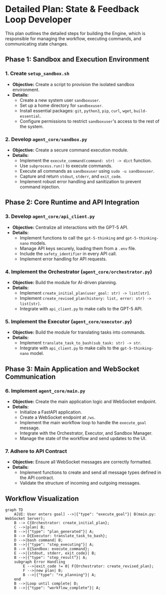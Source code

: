 # Detailed Plan: State & Feedback Loop Developer

This plan outlines the detailed steps for building the Engine, which is responsible for managing the workflow, executing commands, and communicating state changes.

## Phase 1: Sandbox and Execution Environment

### 1. Create `setup_sandbox.sh`
*   **Objective:** Create a script to provision the isolated sandbox environment.
*   **Details:**
    *   Create a new system user `sandboxuser`.
    *   Set up a home directory for `sandboxuser`.
    *   Install essential packages: `git`, `python3`, `pip`, `curl`, `wget`, `build-essential`.
    *   Configure permissions to restrict `sandboxuser`'s access to the rest of the system.

### 2. Develop `agent_core/sandbox.py`
*   **Objective:** Create a secure command execution module.
*   **Details:**
    *   Implement the `execute_command(command: str) -> dict` function.
    *   Use `subprocess.run()` to execute commands.
    *   Execute all commands as `sandboxuser` using `sudo -u sandboxuser`.
    *   Capture and return `stdout`, `stderr`, and `exit_code`.
    *   Implement robust error handling and sanitization to prevent command injection.

## Phase 2: Core Runtime and API Integration

### 3. Develop `agent_core/api_client.py`
*   **Objective:** Centralize all interactions with the GPT-5 API.
*   **Details:**
    *   Implement functions to call the `gpt-5-thinking` and `gpt-5-thinking-nano` models.
    *   Manage API keys securely, loading them from a `.env` file.
    *   Include the `safety_identifier` in every API call.
    *   Implement error handling for API requests.

### 4. Implement the Orchestrator (`agent_core/orchestrator.py`)
*   **Objective:** Build the module for AI-driven planning.
*   **Details:**
    *   Implement `create_initial_plan(user_goal: str) -> list[str]`.
    *   Implement `create_revised_plan(history: list, error: str) -> list[str]`.
    *   Integrate with `api_client.py` to make calls to the GPT-5 API.

### 5. Implement the Executor (`agent_core/executor.py`)
*   **Objective:** Build the module for translating tasks into commands.
*   **Details:**
    *   Implement `translate_task_to_bash(sub_task: str) -> str`.
    *   Integrate with `api_client.py` to make calls to the `gpt-5-thinking-nano` model.

## Phase 3: Main Application and WebSocket Communication

### 6. Implement `agent_core/main.py`
*   **Objective:** Create the main application logic and WebSocket endpoint.
*   **Details:**
    *   Initialize a FastAPI application.
    *   Create a WebSocket endpoint at `/ws`.
    *   Implement the main workflow loop to handle the `execute_goal` message.
    *   Integrate with the Orchestrator, Executor, and Sandbox Manager.
    *   Manage the state of the workflow and send updates to the UI.

### 7. Adhere to API Contract
*   **Objective:** Ensure all WebSocket messages are correctly formatted.
*   **Details:**
    *   Implement functions to create and send all message types defined in the API contract.
    *   Validate the structure of incoming and outgoing messages.

## Workflow Visualization

```mermaid
graph TD
    A[UI: User enters goal] -->|{"type": "execute_goal"}| B(main.py: WebSocket Server);
    B --> C{Orchestrator: create_initial_plan};
    C -->|plan| B;
    B -->|{"type": "plan_generated"}| A;
    B --> D{Executor: translate_task_to_bash};
    D -->|bash command| B;
    B -->|{"type": "step_executing"}| A;
    B --> E{Sandbox: execute_command};
    E -->|{stdout, stderr, exit_code}| B;
    B -->|{"type": "step_result"}| A;
    subgraph Error Handling
        E -->|exit_code != 0| F{Orchestrator: create_revised_plan};
        F -->|new plan| B;
        B -->|{"type": "re_planning"}| A;
    end
    B -->|Loop until complete| D;
    B -->|{"type": "workflow_complete"}| A;